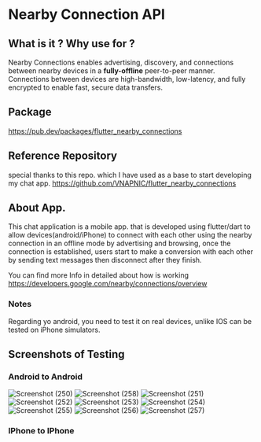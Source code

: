 # Nearby Connection API
## What is it ? Why use for ?
Nearby Connections enables advertising, discovery, and connections between nearby devices in a  **fully-offline** peer-to-peer manner. Connections between devices are high-bandwidth, low-latency, and fully encrypted to enable fast, secure data transfers.

## Package 
https://pub.dev/packages/flutter_nearby_connections

##  Reference Repository
special thanks to this repo. which I have used as a base to start developing my chat app.
https://github.com/VNAPNIC/flutter_nearby_connections

## About App.
This chat application is a mobile app. that is developed using flutter/dart to allow devices(android/iPhone) to connect with each other using the nearby connection in an offline mode by advertising and browsing, once the connection is established, users start to make a conversion with each other by sending text messages then disconnect after they finish.

You can find more Info in detailed about how is working 
https://developers.google.com/nearby/connections/overview

### Notes
Regarding yo android, you need to test it on real devices, unlike IOS can be tested on iPhone simulators.

## Screenshots of Testing
### Android to Android
![Screenshot (250)](https://user-images.githubusercontent.com/27786622/164878023-bdf97eda-b4a0-42bb-9404-b57efb905e68.png)
![Screenshot (258)](https://user-images.githubusercontent.com/27786622/164878022-0a93fc9e-9daa-4dcc-90b5-f6a16af8c73c.png)
![Screenshot (251)](https://user-images.githubusercontent.com/27786622/164878025-3db36435-ade4-46a5-a1f7-937efd985694.png)
![Screenshot (252)](https://user-images.githubusercontent.com/27786622/164878027-5798fba0-f8a1-47ab-9a88-0264c4903527.png)
![Screenshot (253)](https://user-images.githubusercontent.com/27786622/164878028-775950e0-a8e1-48ee-8f59-b53aab410194.png)
![Screenshot (254)](https://user-images.githubusercontent.com/27786622/164878030-c730f3a0-42c8-4b3f-8eb6-711beec001b3.png)
![Screenshot (255)](https://user-images.githubusercontent.com/27786622/164878031-d8f3576d-5521-4ab6-8c8d-5aca15f9bead.png)
![Screenshot (256)](https://user-images.githubusercontent.com/27786622/164878032-7bd79932-f89c-4840-b939-c5735b431b89.png)
![Screenshot (257)](https://user-images.githubusercontent.com/27786622/164878033-6cc69ae5-bf89-493d-aac7-c6761ee1806f.png)


### IPhone to IPhone



